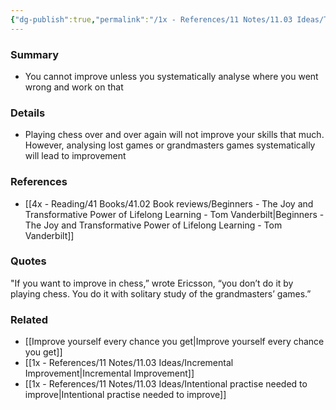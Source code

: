 ```yaml
---
{"dg-publish":true,"permalink":"/1x - References/11 Notes/11.03 Ideas/The importance of Analysis to improve/","title":"The importance of Analysis to improve","created":"2023-02-08T17:53:01.000+03:00","updated":"2024-02-14T20:18:22.123+03:00"}
---
```



### Summary
- You cannot improve unless you systematically analyse where you went wrong and work on that

### Details
- Playing chess over and over again will not improve your skills that much. However, analysing lost games or grandmasters games systematically will lead to improvement

### References
- [[4x - Reading/41 Books/41.02 Book reviews/Beginners - The Joy and Transformative Power of Lifelong Learning - Tom Vanderbilt\|Beginners - The Joy and Transformative Power of Lifelong Learning - Tom Vanderbilt]]

### Quotes
"If you want to improve in chess,” wrote Ericsson, “you don’t do it by playing chess. You do it with solitary study of the grandmasters’ games.” 

### Related
- [[Improve yourself every chance you get\|Improve yourself every chance you get]]
- [[1x - References/11 Notes/11.03 Ideas/Incremental Improvement\|Incremental Improvement]]
- [[1x - References/11 Notes/11.03 Ideas/Intentional practise needed to improve\|Intentional practise needed to improve]]